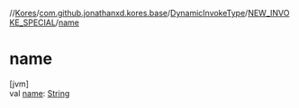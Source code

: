 //[Kores](../../../../index.md)/[com.github.jonathanxd.kores.base](../../index.md)/[DynamicInvokeType](../index.md)/[NEW_INVOKE_SPECIAL](index.md)/[name](name.md)

# name

[jvm]\
val [name](name.md): [String](https://kotlinlang.org/api/latest/jvm/stdlib/kotlin/-string/index.html)
